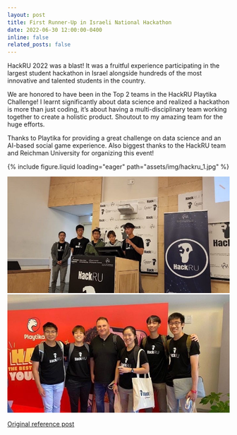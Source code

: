 ```yaml
---
layout: post
title: First Runner-Up in Israeli National Hackathon
date: 2022-06-30 12:00:00-0400
inline: false
related_posts: false
---
```


HackRU 2022 was a blast! It was a fruitful experience participating in the largest student hackathon in Israel alongside hundreds of the most innovative and talented students in the country.

We are honored to have been in the Top 2 teams in the HackRU Playtika Challenge! I learnt significantly about data science and realized a hackathon is more than just coding, it’s about having a multi-disciplinary team working together to create a holistic product. Shoutout to my amazing team for the huge efforts.

Thanks to Playtika for providing a great challenge on data science and an AI-based social game experience. Also biggest thanks to the HackRU team and Reichman University for organizing this event!

<!-- <img src="assets\img\hackru_1.jpg" alt="" width="300" height="auto"> 
<img src="assets\img\hackru_2.jpg" alt="" width="300" height="auto">  -->

{% include figure.liquid loading="eager" path="assets/img/hackru_1.jpg" %}

![img_1](..\assets\img\hackru_1.jpg)
![img_2](..\assets\img\hackru_2.jpg)

[Original reference post](https://www.linkedin.com/posts/jared-cheang_hackru-2022-was-a-blast-it-was-a-fruitful-activity-6934185886246920192-tN4k?utm_source=share&utm_medium=member_desktop&rcm=ACoAADPxqboBq7UTz_cMMNt4U2ynsBvkaMK8grI)